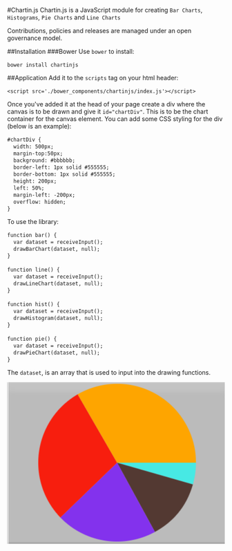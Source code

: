 #Chartin.js
Chartin.js is a JavaScript module for creating `Bar Charts`, `Histograms`, `Pie Charts` and `Line Charts`

Contributions, policies and releases are managed under an open governance model.

##Installation
###Bower
Use `bower` to install:
```
bower install chartinjs
```

##Application
Add it to the `scripts` tag on your html header:
```
<script src='./bower_components/chartinjs/index.js'></script>
```
Once you've added it at the head of your page create a div where the canvas is to be drawn and give it `id="chartDiv"`. This is to be the chart container for the canvas element. 
You can add some CSS styling for the div (below is an example):
```
#chartDiv {
  width: 500px;
  margin-top:50px;
  background: #bbbbbb;
  border-left: 1px solid #555555;
  border-bottom: 1px solid #555555;
  height: 200px;
  left: 50%;
  margin-left: -200px;
  overflow: hidden;
}
```
To use the library:
```
function bar() {
  var dataset = receiveInput();
  drawBarChart(dataset, null);
}

function line() {
  var dataset = receiveInput();
  drawLineChart(dataset, null);
}

function hist() {
  var dataset = receiveInput();
  drawHistogram(dataset, null);
}

function pie() {
  var dataset = receiveInput();
  drawPieChart(dataset, null);
}

```
The `dataset`, is an array that is used to input into the drawing functions.

![Screenshot](/images/screenshot.png)